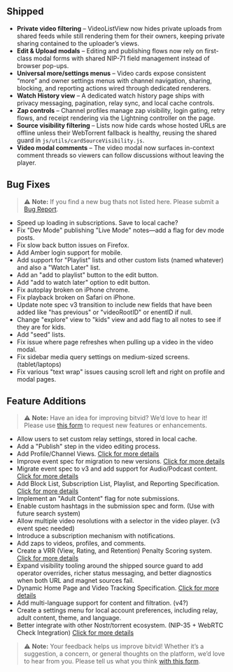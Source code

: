 ## Shipped

- **Private video filtering** – VideoListView now hides private uploads from shared feeds while still rendering them for their owners, keeping private sharing contained to the uploader’s views.
- **Edit & Upload modals** – Editing and publishing flows now rely on first-class modal forms with shared NIP-71 field management instead of browser pop-ups.
- **Universal more/settings menus** – Video cards expose consistent “more” and owner settings menus with channel navigation, sharing, blocking, and reporting actions wired through dedicated renderers.
- **Watch History view** – A dedicated watch history page ships with privacy messaging, pagination, relay sync, and local cache controls.
- **Zap controls** – Channel profiles manage zap visibility, login gating, retry flows, and receipt rendering via the Lightning controller on the page.
- **Source visibility filtering** – Lists now hide cards whose hosted URLs are offline unless their WebTorrent fallback is healthy, reusing the shared guard in `js/utils/cardSourceVisibility.js`.
- **Video modal comments** – The video modal now surfaces in-context comment threads so viewers can follow discussions without leaving the player.

## Bug Fixes

> ⚠️ **Note:** If you find a new bug thats not listed here. Please submit a [Bug Report](https://bitvid.network/?modal=bug).

- Speed up loading in subscriptions. Save to local cache?
- Fix "Dev Mode" publishing "Live Mode" notes—add a flag for dev mode posts.
- Fix slow back button issues on Firefox.
- Add Amber login support for mobile.
- Add support for "Playlist" lists and other custom lists (named whatever) and also a "Watch Later" list.
- Add an "add to playlist" button to the edit button.
- Add "add to watch later" option to edit button.
- Fix autoplay broken on iPhone chrome.
- Fix playback broken on Safari on iPhone.
- Update note spec v3 transition to include new fields that have been added like "has previous" or "videoRootID" or enentID if null.
- Change "explore" view to "kids" view and add flag to all notes to see if they are for kids.
- Add "seed" lists.
- Fix issue where page refreshes when pulling up a video in the video modal.
- Fix sidebar media query settings on medium-sized screens. (tablet/laptops)
- Fix various "text wrap" issues causing scroll left and right on profile and modal pages.

## Feature Additions

> ⚠️ **Note:** Have an idea for improving bitvid? We’d love to hear it! Please use [this form](https://bitvid.network/?modal=feature) to request new features or enhancements.

- Allow users to set custom relay settings, stored in local cache.
- Add a "Publish" step in the video editing process.
- Add Profile/Channel Views. [Click for more details](https://github.com/PR0M3TH3AN/bitvid/blob/main/content/roadmap/04_bitvid_Enhanced_Profile_Channel_Views_Specification.md)
- Improve event spec for migration to new versions. [Click for more details](https://github.com/PR0M3TH3AN/bitvid/blob/main/content/roadmap/02_bitvid_Enhanced_Migration_of_Note_Spec_Logic.md)
- Migrate event spec to v3 and add support for Audio/Podcast content. [Click for more details](https://github.com/PR0M3TH3AN/bitvid/blob/main/content/roadmap/03_bitvid_Enhanced_Nostr_Video_%26_Audio_Note_Specification_Version%203.md)
- Add Block List, Subscription List, Playlist, and Reporting Specification. [Click for more details](https://github.com/PR0M3TH3AN/bitvid/blob/main/content/roadmap/05_bitvid_Enhanced_Block_Subscription_%26_Reporting_Specification.md)
- Implement an "Adult Content" flag for note submissions.
- Enable custom hashtags in the submission spec and form. (Use with future search system)
- Allow multiple video resolutions with a selector in the video player. (v3 event spec needed)
- Introduce a subscription mechanism with notifications.
- Add zaps to videos, profiles, and comments.
- Create a VRR (View, Rating, and Retention) Penalty Scoring system. [Click for more details](https://github.com/PR0M3TH3AN/bitvid/blob/main/content/roadmap/07_bitvid_Enhanced_View_Rating_%26_Retention_Penalty_Scoring.md)
- Expand visibility tooling around the shipped source guard to add operator overrides, richer status messaging, and better diagnostics when both URL and magnet sources fail.
- Dynamic Home Page and Video Tracking Specification. [Click for more details](https://github.com/PR0M3TH3AN/bitvid/blob/main/content/roadmap/08_bitvid_Enhanced_Dynamic_Home_Page_%26_Video_Tracking_Specification.md)
- Add multi-language support for content and filtration. (v4?)
- Create a settings menu for local account preferences, including relay, adult content, theme, and language.
- Better integrate with other Nostr/torrent ecosystem. (NIP-35 + WebRTC Check Integration) [Click for more details](https://github.com/PR0M3TH3AN/bitvid/blob/main/content/roadmap/09_bitvid_Enhanced_NIP-35_%2B_WebRTC_Check_Integration.md)

> ⚠️ **Note:** Your feedback helps us improve bitvid! Whether it’s a suggestion, a concern, or general thoughts on the platform, we’d love to hear from you. Please tell us what you think [with this form](https://bitvid.network/?modal=feedback).
